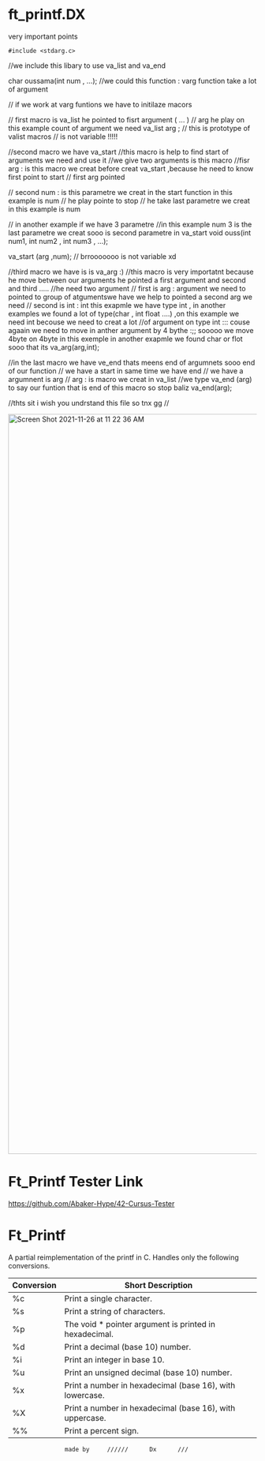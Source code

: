 # ft_printf.DX
very important points

    #include <stdarg.c>
//we include this libary to use va_list and va_end

char oussama(int num , ...); //we could this function : varg function take a lot  of argument  

// if we work at varg funtions we have to initilaze macors 

// first macro is va_list he pointed to fisrt argument ( ... )
// arg he play on this example count of argument we need
va_list arg ; // this is prototype of valist macros 
// is not variable !!!!!



//second macro we have va_start 
//this macro is help to find start of arguments we need and use it 
//we give two arguments  is this macro 
//fisr arg : is this macro  we creat before creat va_start ,because he need to know first point to start // first arg pointed

// second num : is this parametre we creat in the start function in this example is num // he play pointe to stop // he take last parametre we creat in this example is num

// in another example if we have 3 parametre 
				//in this example num 3 is the last parametre we creat sooo is second parametre in va_start
void ouss(int num1, int num2 , int num3 , ...);

va_start (arg ,num);
// brrooooooo is not variable xd



//third macro we have is is va_arg :)
//this macro is very importatnt because he move between our arguments he pointed a first argument and second and third ..... 
//he need two argument 
// first is arg : argument we need to pointed to group of atgumentswe have we help to pointed a second arg we need 
// second is int : int this exapmle we have type int , in another examples we found a lot of type(char , int float ....) ,on this example we need int becouse we need to creat a lot 
//of argument on type int  ::: couse agaain we need to move in anther argument by 4 bythe :;; sooooo we move 4byte on 4byte in this exemple in another exapmle we found char or flot sooo that its 
va_arg(arg,int);




//in the last macro we have ve_end thats meens end of argumnets sooo end of our function // we have a start in same time we have end 
// we have a argumnent is arg
// arg : is macro we creat in va_list 
//we type va_end (arg) to say our funtion that is end  of this macro so stop baliz
va_end(arg);


//thts sit i wish you undrstand this file so tnx gg //


<img width="1500" alt="Screen Shot 2021-11-26 at 11 22 36 AM" src="https://user-images.githubusercontent.com/58959408/143511584-92704c45-b887-4b10-be57-9b2a3de6e18f.png">

# Ft_Printf Tester Link
https://github.com/Abaker-Hype/42-Cursus-Tester

# Ft_Printf

A partial reimplementation of the printf in C. Handles only the following conversions.

| Conversion | Short Description                                                                             |
|------------|-----------------------------------------------------------------------------------------------|
| %c         | Print a single character.                                                                     |
| %s         | Print a string of characters.                                                                 |
| %p         | The void * pointer argument is printed in hexadecimal.                                        |
| %d         | Print a decimal (base 10) number.                                                             |
| %i         | Print an integer in base 10.                                                                  |
| %u         | Print an unsigned decimal (base 10) number.                                                   |
| %x         | Print a number in hexadecimal (base 16), with lowercase.                                      |
| %X         | Print a number in hexadecimal (base 16), with uppercase.                                      |
| %%         | Print a percent sign.                                                                         |





					made by		//////		Dx		///
